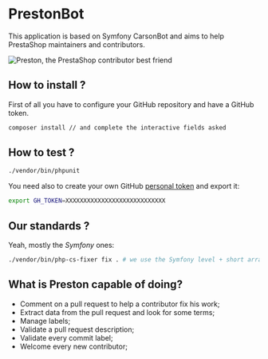 # PrestonBot

This application is based on Symfony CarsonBot and aims to help PrestaShop maintainers and contributors.

![Preston, the PrestaShop contributor best friend](http://i.imgur.com/r26gJW4.png)

## How to install ?

First of all you have to configure your GitHub repository and have a GitHub token.

```bash
composer install // and complete the interactive fields asked
```

## How to test ?

```bash
./vendor/bin/phpunit
```

You need also to create your own GitHub [personal token](https://github.com/settings/tokens) and export it:

```bash
export GH_TOKEN=XXXXXXXXXXXXXXXXXXXXXXXXXXXX
```

## Our standards ?

Yeah, mostly the *Symfony* ones:

```bash
./vendor/bin/php-cs-fixer fix . # we use the Symfony level + short array notation filter
```

## What is Preston capable of doing?

* Comment on a pull request to help a contributor fix his work;
* Extract data from the pull request and look for some terms;
* Manage labels;
* Validate a pull request description;
* Validate every commit label;
* Welcome every new contributor;

